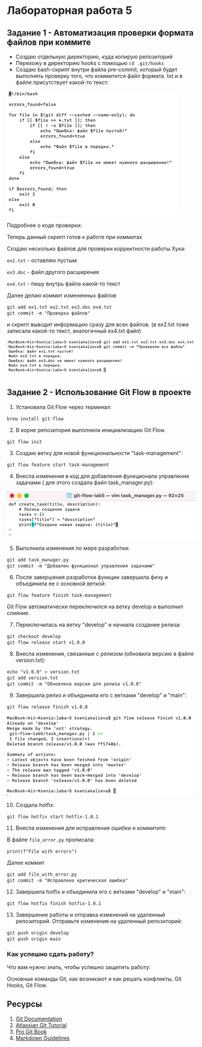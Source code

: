# Лабораторная работа 5

## Задание 1 - Автоматизация проверки формата файлов при коммите

- Создаю отдельную директорию, куда копирую репозиторий
- Перехожу в директорию hooks с помощью `cd .git/hooks`
- Создаю bash-скрипт внутри файла pre-commit, который будет выполнять проверку того, что коммитится файл формата .txt и в файле присутствует какой-то текст:

![image](mybashscript.png)

Подробнее о коде проверки:


Теперь данный скрипт готов к работе при коммитах

Создаю несколько файлов для проверки корректности работы Хука:

`ex1.txt` - оставляю пустым

`ex3.doc` - файл другого расширения

`ex4.txt` - пишу внутрь файла какой-то текст

Далее делаю коммит измененных файлов
```
git add ex1.txt ex2.txt ex3.doc ex4.txt
git commit -m "Проверка файлов"
```

и скрипт выводит информацию сразу для всех файлов. (в ex2.txt тоже записала какой-то текст, аналогичный ex4.txt файл)

![image](proverka.png)

## Задание 2 - Использование Git Flow в проекте

1. Установила Git Flow через терминал:

```
brew install git-flow
```

2. В корне репозитория выполнила инициализацию Git Flow.

```
git flow init
```

3. Создаю ветку для новой функциональности "task-management":

```
git flow feature start task-management
```

4. Внесла изменения в код для добавления функционала управления задачами ( для этого создала файл task_manager.py):

![image](logiccreate.png)

5. Выполнила изменения по мере разработки:

```
git add task_manager.py
git commit -m "Добавлен функционал управления задачами"
```

6. После завершения разработки функции завершила фичу и объединила ее с основной веткой:

```
git flow feature finish task-management
```


Git Flow автоматически переключился на ветку develop и выполнил слияние.

7. Переключилась на ветку "develop" и начнала создание релиза:

```
git checkout develop
git flow release start v1.0.0
```

8. Внесла изменения, связанные с релизом (обновила версию в файле version.txt):

```
echo "v1.0.0" > version.txt
git add version.txt
git commit -m "Обновлена версия для релиза v1.0.0"

```

9. Завершила релиз и объединила его с ветками "develop" и "main":

```
git flow release finish v1.0.0
```
![image](finishv1.0.0.png)

10. Создала hotfix:

```
git flow hotfix start hotfix-1.0.1
```

11. Внесла изменения для исправления ошибки и коммитите:

В файле `file_error.py` прописала:

```
print(f"File with errors")
```

Далее коммит
```
git add file_with_error.py
git commit -m "Исправлена критическая ошибка"
```

12. Завершила hotfix и объединила его с ветками "develop" и "main":

```
git flow hotfix finish hotfix-1.0.1
```

13. Завершение работы и отправка изменений на удаленный репозиторий. Отправьте изменения на удаленный репозиторий:

```
git push origin develop
git push origin main

```
### Как успешно сдать работу?

Что вам нужно знать, чтобы успешно защитить работу:

Основные команды Git, как возникают и как решать конфликты, Git Hooks, Git Flow. 

## Ресурсы

1. [Git Documentation](https://git-scm.com/doc)
2. [Atlassian Git Tutorial](https://www.atlassian.com/git/tutorials)
3. [Pro Git Book](https://git-scm.com/book/en/v2)
4. [Markdown Guidelines](https://docs.github.com/ru/get-started/writing-on-github/getting-started-with-writing-and-formatting-on-github/basic-writing-and-formatting-syntax)

